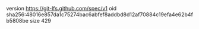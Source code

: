 version https://git-lfs.github.com/spec/v1
oid sha256:48016e857da1c75274bac6abfef8addbd8d12af70884c19efa4e62b4fb5808be
size 429
